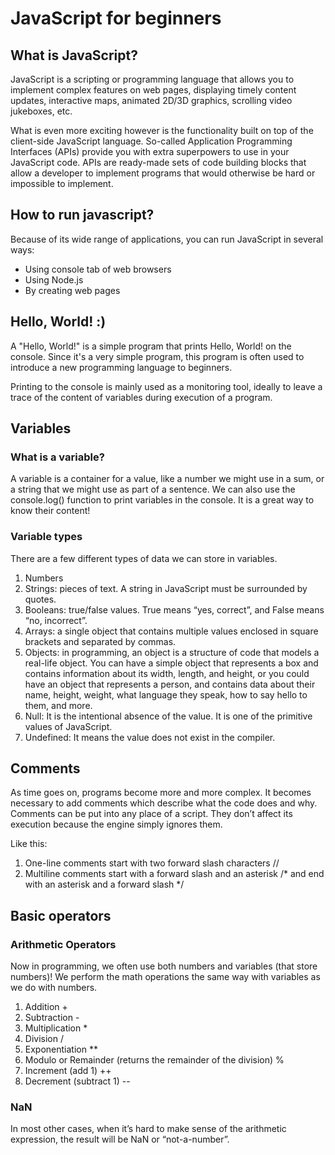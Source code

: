 # JavaScript for beginners

## What is JavaScript?

JavaScript is a scripting or programming language that allows you to implement complex features on web pages, displaying timely content updates, interactive maps, animated 2D/3D graphics, scrolling video jukeboxes, etc.

What is even more exciting however is the functionality built on top of the client-side JavaScript language. So-called Application Programming Interfaces (APIs) provide you with extra superpowers to use in your JavaScript code. APIs are ready-made sets of code building blocks that allow a developer to implement programs that would otherwise be hard or impossible to implement. 

## How to run javascript?

Because of its wide range of applications, you can run JavaScript in several ways:

- Using console tab of web browsers
- Using Node.js
- By creating web pages


## Hello, World! :)


A "Hello, World!" is a simple program that prints Hello, World! on the console. Since it's a very simple program, this program is often used to introduce a new programming language to beginners.

Printing to the console is mainly used as a monitoring tool, ideally to leave a trace of the content of variables during execution of a program.


## Variables 

### What is a variable?

A variable is a container for a value, like a number we might use in a sum, or a string that we might use as part of a sentence.
We can also use the console.log() function to print variables in the console. It is a great way to know their content!

### Variable types

There are a few different types of data we can store in variables. 

1. Numbers
2. Strings: pieces of text. A string in JavaScript must be surrounded by quotes.
3. Booleans: true/false values. True means “yes, correct”, and False means “no, incorrect”.
4. Arrays: a single object that contains multiple values enclosed in square brackets and separated by commas.
5. Objects: in programming, an object is a structure of code that models a real-life object. You can have a simple object that represents a box and contains information about its width, length, and height, or you could have an object that represents a person, and contains data about their name, height, weight, what language they speak, how to say hello to them, and more.
6. Null: It is the intentional absence of the value. It is one of the primitive values of JavaScript.
7. Undefined: It means the value does not exist in the compiler.

## Comments

As time goes on, programs become more and more complex. It becomes necessary to add comments which describe what the code does and why.
Comments can be put into any place of a script. They don’t affect its execution because the engine simply ignores them.

Like this: 

1. One-line comments start with two forward slash characters //
2. Multiline comments start with a forward slash and an asterisk /* and end with an asterisk and a forward slash */

## Basic operators

### Arithmetic Operators

Now in programming, we often use both numbers and variables (that store numbers)! We perform the math operations the same way with variables as we do with numbers.

1. Addition +
2. Subtraction -
3. Multiplication *
4.	Division /
5. Exponentiation **
6. Modulo or Remainder (returns the remainder of the division) %
7. Increment (add 1) ++
8.	Decrement (subtract 1) --

### NaN

In most other cases, when it’s hard to make sense of the arithmetic expression, the result will be NaN or “not-a-number”.


